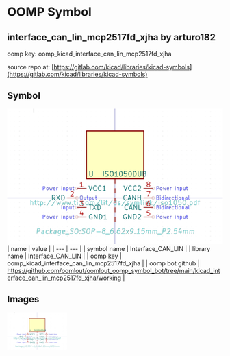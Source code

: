 # OOMP Symbol  
## interface_can_lin_mcp2517fd_xjha  by arturo182  
  
oomp key: oomp_kicad_interface_can_lin_mcp2517fd_xjha  
  
source repo at: [https://gitlab.com/kicad/libraries/kicad-symbols](https://gitlab.com/kicad/libraries/kicad-symbols)  
## Symbol  
  
[![working.png](working_600.png)](working.png)  
| name | value | 
| --- | --- | 
| symbol name | Interface_CAN_LIN | 
| library name | Interface_CAN_LIN | 
| oomp key | oomp_kicad_interface_can_lin_mcp2517fd_xjha | 
| oomp bot github | https://github.com/oomlout/oomlout_oomp_symbol_bot/tree/main/kicad_interface_can_lin_mcp2517fd_xjha/working | 
## Images  
  
[![working.png](working_140.png)](working.png)  
